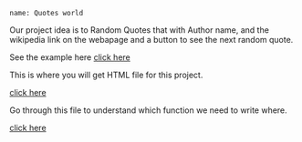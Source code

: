 ```ngMeta
name: Quotes world
```
Our project idea is to Random Quotes that with Author name, and the wikipedia link on the webapage and a button to see the next random quote.

See the example here [click here](https://codepen.io/navgurukul/full/aBxrqy)

This is where you will get HTML file for this project.

[click here](https://github.com/vknayak/JS-projects/blob/main/Quotes%20World/index.html)

Go through this file to understand which function we need to write where.

[click here](https://github.com/vknayak/JS-projects/blob/main/Quotes%20World/script.js)

